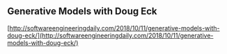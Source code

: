 ## Generative Models with Doug Eck
  
  [http://softwareengineeringdaily.com/2018/10/11/generative-models-with-doug-eck/](http://softwareengineeringdaily.com/2018/10/11/generative-models-with-doug-eck/)